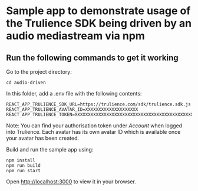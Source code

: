 # Sample app to demonstrate usage of the Trulience SDK being driven by an audio mediastream via npm

## Run the following commands to get it working

Go to the project directory:
```
cd audio-driven
```

In this folder, add a .env file with the following contents:
```
REACT_APP_TRULIENCE_SDK_URL=https://trulience.com/sdk/trulience.sdk.js
REACT_APP_TRULIENCE_AVATAR_ID=XXXXXXXXXXXXXXXXXXXX
REACT_APP_TRULIENCE_TOKEN=XXXXXXXXXXXXXXXXXXXXXXXXXXXXXXXXXXXXXXXXXXXXXXXXXXXXXXXXXX
```
Note: You can find your authorisation token under *Account* when logged into Trulience. Each avatar has its own avatar ID which is available once your avatar has been created.

Build and run the sample app using:
```
npm install
npm run build
npm run start
```

Open [http://localhost:3000](http://localhost:3000) to view it in your browser.
